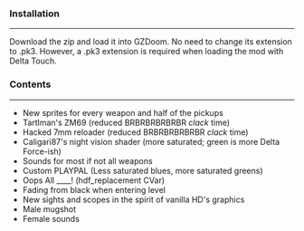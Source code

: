 ### Installation
---
Download the zip and load it into GZDoom. No need to change its extension to .pk3. However, a .pk3 extension is required when loading the mod with Delta Touch.

### Contents
---
- New sprites for every weapon and half of the pickups
- Tartlman's ZM69 (reduced BRBRBRBRBRBR *clack* time)
- Hacked 7mm reloader (reduced BRBRBRBRBRBR *clack* time)
- Caligari87's night vision shader (more saturated; green is more Delta Force-ish)
- Sounds for most if not all weapons
- Custom PLAYPAL (Less saturated blues, more saturated greens)
- Oops All ____! (hdf_replacement CVar)
- Fading from black when entering level
- New sights and scopes in the spirit of vanilla HD's graphics
- Male mugshot
- Female sounds